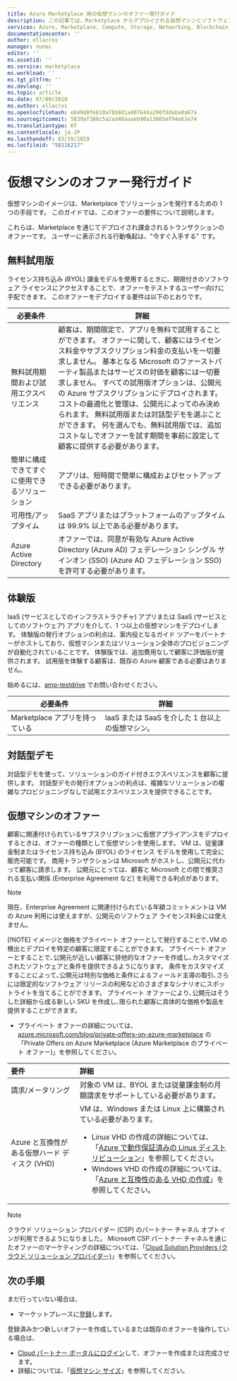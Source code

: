 ```yaml
---
title: Azure Marketplace 用の仮想マシンのオファー発行ガイド
description: この記事では、Marketplace からデプロイされる仮想マシンとソフトウェアの無料試用版を発行するための要件について説明します。
services: Azure, Marketplace, Compute, Storage, Networking, Blockchain, Security
documentationcenter: ''
author: ellacroi
manager: nunoc
editor: ''
ms.assetid: ''
ms.service: marketplace
ms.workload: ''
ms.tgt_pltfrm: ''
ms.devlang: ''
ms.topic: article
ms.date: 07/09/2018
ms.author: ellacroi
ms.openlocfilehash: eb49d0fe610a78b8d1a407644a206fddaba0a67a
ms.sourcegitcommit: 5839af386c5a2ad46aaaeb90a13065ef94e61e74
ms.translationtype: HT
ms.contentlocale: ja-JP
ms.lasthandoff: 03/19/2019
ms.locfileid: "58116217"
---
```

# <a name="virtual-machine-offer-publishing-guide"></a>仮想マシンのオファー発行ガイド

仮想マシンのイメージは、Marketplace でソリューションを発行するための 1 つの手段です。 このガイドでは、このオファーの要件について説明します。 

これらは、Marketplace を通じてデプロイされ課金されるトランザクションのオファーです。 ユーザーに表示される行動喚起は、"今すぐ入手する" です。

## <a name="free-trial"></a>無料試用版 

ライセンス持ち込み (BYOL) 課金モデルを使用するときに、期限付きのソフトウェア ライセンスにアクセスすることで、オファーをテストするユーザー向けに手配できます。 このオファーをデプロイする要件は以下のとおりです。 

|必要条件  |詳細  |
|---------|---------|
|無料試用期間および試用エクスペリエンス     |   顧客は、期間限定で、アプリを無料で試用することができます。 オファーに関して、顧客にはライセンス料金やサブスクリプション料金の支払いを一切要求しません。 基本となる Microsoft のファーストパーティ製品またはサービスの対価を顧客には一切要求しません。 すべての試用版オプションは、公開元の Azure サブスクリプションにデプロイされます。 コストの最適化と管理は、公開元によってのみ決められます。 無料試用版または対話型デモを選ぶことができます。 何を選んでも、無料試用版では、追加コストなしでオファーを試す期間を事前に設定して顧客に提供する必要があります。|
|簡単に構成できてすぐに使用できるソリューション    |  アプリは、短時間で簡単に構成およびセットアップできる必要があります。       |
|可用性/アップタイム    |    SaaS アプリまたはプラットフォームのアップタイムは 99.9% 以上である必要があります。     |
|Azure Active Directory     |    オファーでは、同意が有効な Azure Active Directory (Azure AD) フェデレーション シングル サインオン (SSO) (Azure AD フェデレーション SSO) を許可する必要があります。     |

## <a name="test-drive"></a>体験版

IaaS (サービスとしてのインフラストラクチャ) アプリまたは SaaS (サービスとしてのソフトウェア) アプリを介して、1 つ以上の仮想マシンをデプロイします。 体験版の発行オプションの利点は、案内役となるガイド ツアーをパートナーがホストしており、仮想マシンまたはソリューション全体のプロビジョニングが自動化されていることです。 体験版では、追加費用なしで顧客に評価版が提供されます。 試用版を体験する顧客は、既存の Azure 顧客である必要はありません。 

始めるには、[amp-testdrive](mailto:amp-testdrive@microsoft.com) でお問い合わせください。 

|必要条件  |詳細 |
|---------|---------|
| Marketplace アプリを持っている   |    IaaS または SaaS を介した 1 台以上の仮想マシン。      |

## <a name="interactive-demo"></a>対話型デモ

対話型デモを使って、ソリューションのガイド付きエクスペリエンスを顧客に提供します。 対話型デモの発行オプションの利点は、複雑なソリューションの複雑なプロビジョニングなしで試用エクスペリエンスを提供できることです。 

## <a name="virtual-machine-offer"></a>仮想マシンのオファー

顧客に関連付けられているサブスクリプションに仮想アプライアンスをデプロイするときは、オファーの種類として仮想マシンを使用します。 VM は、従量課金制またはライセンス持ち込み (BYOL) のライセンス モデルを使用して完全に販売可能です。 商用トランザクションは Microsoft がホストし、公開元に代わって顧客に請求します。 公開元にとっては、顧客と Microsoft との間で推奨される支払い関係 (Enterprise Agreement など) を利用できる利点があります。

> [!NOTE]
> 現在、Enterprise Agreement に関連付けられている年額コミットメントは VM の Azure 利用には使えますが、公開元のソフトウェア ライセンス料金には使えません。  
> 
> [!NOTE]
> イメージと価格をプライベート オファーとして発行することで､VM の検出とデプロイを特定の顧客に限定することができます。 プライベート オファーとすることで､公開元が近しい顧客に排他的なオファーを作成し､カスタマイズされたソフトウェアと条件を提供できるようになります。 条件をカスタマイズすることによって､公開元は特別な価格と条件によるフィールド主導の取引､さらには限定的なソフトウェア リリースの利用などのさまざまなシナリオにスポットライトを当てることができます。 プライベート オファーにより､公開元はそうした詳細から成る新しい SKU を作成し､限られた顧客に具体的な価格や製品を提供することができます。  
> *   プライベート オファーの詳細については、[azure.microsoft.com/blog/private-offers-on-azure-marketplace](https://azure.microsoft.com/blog/private-offers-on-azure-marketplace) の「Private Offers on Azure Marketplace (Azure Marketplace のプライベート オファー)」を参照してください。  

| 要件 | 詳細 |  
|:--- |:--- | 
| 請求/メータリング | 対象の VM は、BYOL または従量課金制の月額請求をサポートしている必要があります。 |  
| Azure と互換性がある仮想ハード ディスク (VHD) | VM は、Windows または Linux 上に構築されている必要があります。 <ul> <li>Linux VHD の作成の詳細については、「[Azure で動作保証済みの Linux ディストリビューション](https://docs.microsoft.com/azure/virtual-machines/linux/endorsed-distros)」を参照してください。</li> <li>Windows VHD の作成の詳細については、「[Azure と互換性のある VHD の作成](./cloud-partner-portal/virtual-machine/cpp-create-vhd.md)」を参照してください。</li> </ul> |  

>[!Note]
>クラウド ソリューション プロバイダー (CSP) のパートナー チャネル オプトインが利用できるようになりました。  Microsoft CSP パートナー チャネルを通じたオファーのマーケティングの詳細については、「[Cloud Solution Providers (クラウド ソリューション プロバイダー)](./cloud-solution-providers.md)」を参照してください。

## <a name="next-steps"></a>次の手順

まだ行っていない場合は、 

- マーケットプレースに[登録](https://azuremarketplace.microsoft.com/sell)します。

登録済みかつ新しいオファーを作成しているまたは既存のオファーを操作している場合は、

- [Cloud パートナー ポータルにログイン](https://cloudpartner.azure.com)して、オファーを作成または完成させます。
- 詳細については、「[仮想マシン サイズ](https://docs.microsoft.com/azure/marketplace/cloud-partner-portal/virtual-machine/cpp-virtual-machine-offer)」を参照してください。
